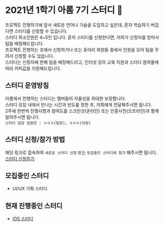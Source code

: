 # 2021년 1학기 아롬 7기 스터디 📘

프로젝트 진행하기에 앞서 새로운 언어나 기술을 도입하고 싶은데, 혼자 학습하기 버겁다면 스터디를 신청할 수 있습니다.  
스터디 최소인원은 4~5인 입니다. 혼자 스터디를 신청한다면, 저희가 신청자를 받아서 팀을 배정해드립니다.  
프로젝트 진행하는 조에서 신청하거나 또는 동아리 회원들 중에서 인원을 모아 팀을 꾸려서 신청할 수도 있습니다.  
스터디는 신청자에 한해 팀을 배정해드리고, 인터넷 강의 교육 지원과 스터디 참여율에 따라 커피값을 지원해드립니다.

## 스터디 운영방침
아롬에서 진행하는 스터디는 멤버들의 자율성을 최대한 보장합니다.  
스터디 모임 내에서 만나는 시간과 빈도를 정한 후, 저희에게 전달해주시면 됩니다.  
2주에 한번씩 진행사항과 참여도를 스크린샷(온라인) 또는 인증사진(오프라인)과 함께 알려주시면 됩니다.  
`스터디 담당 임원진 : ㅇㅇㅇ(팀장), ㅇㅇㅇ(차장)`

## 스터디 신청/참가 방법
해당 링크로 접속하여 `새로운 스터디 신청` 또는 `모집중인 스터디에 참가` 해주시면 됩니다.  
[스터디 신청하기]()

## 모집중인 스터디
* UI/UX 기획 스터디

## 현재 진행중인 스터디
* [IOS 스터디](https://github.com/alom-sejong/Alom-Study/blob/main/%EC%99%84%EB%A3%8C%EB%90%9C%20%EC%8A%A4%ED%84%B0%EB%94%94/study_ios.md)


